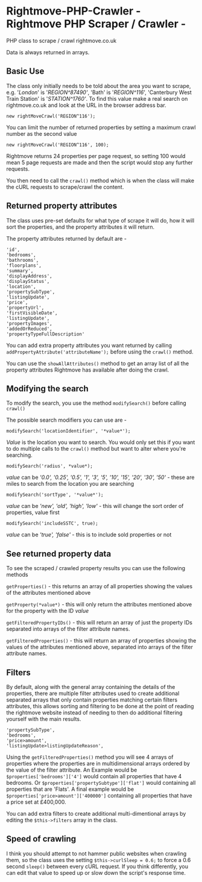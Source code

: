 # Rightmove-PHP-Crawler - Rightmove PHP Scraper / Crawler -
PHP class to scrape / crawl rightmove.co.uk

Data is always returned in arrays.
## Basic Use
The class only initially needs to be told about the area you want to scrape, e.g. '*London*' is '*REGION^87490'*, 'Bath' is '*REGION^116*', 'Canterbury West Train Station' is '*STATION^1760'*. To find this value make a real search on rightmove.co.uk and look at the URL in the browser address bar.

    new rightMoveCrawl('REGION^116');

You can limit the number of returned properties by setting a maximum crawl number as the second value

    new rightMoveCrawl('REGION^116', 100);

Rightmove returns 24 properties per page request, so setting 100 would mean 5 page requests are made and then the script would stop any further requests.

You then need to call the `crawl()` method which is when the class will make the cURL requests to scrape/crawl the content.
## Returned property attributes
The class uses pre-set defaults for what type of scrape it will do, how it will sort the properties, and the property attributes it will return.

The property attributes returned by default are - 


    'id',
    'bedrooms',
    'bathrooms',
    'floorplans',
    'summary',
    'displayAddress',
    'displayStatus',
    'location',
    'propertySubType',
    'listingUpdate',
    'price',
    'propertyUrl',
    'firstVisibleDate',
    'listingUpdate',
    'propertyImages',
    'addedOrReduced',
    'propertyTypeFullDescription'
    
You can add extra property attributes you want returned by calling `addPropertyAttribute('attributeName');` before using the `crawl()` method.

You can use the `showAllAttributes()` method to get an array list of all the property attributes Rightmove has available after doing the crawl.
## Modifying the search
To modify the search, you use the method `modifySearch()` before calling `crawl()`

The possible search modifiers you can use are -

    modifySearch('locationIdentifier', '*value*');

*Value* is the location you want to search. You would only set this if you want to do multiple calls to the `crawl()` method but want to alter where you're searching.

    modifySearch('radius', *value*);

*value* can be *'0.0', '0.25', '0.5', '1', '3', '5', '10', '15', '20', '30', '50'* - these are miles to search from the location you are searching

    modifySearch('sortType', '*value*');

*value* can be *'new', 'old', 'high', 'low'* - this will change the sort order of properties, value first

    modifySearch('includeSSTC', true);

*value* can be *'true', 'false'* - this is to include sold properties or not

## See returned property data

To see the scraped / crawled property results you can use the following methods

`getProperties()` - this returns an array of all properties showing the values of the attributes mentioned above

`getProperty(*value*)` - this will only return the attributes mentioned above for the property with the ID *value*

`getFilteredPropertyIDs()` - this will return an array of just the property IDs separated into arrays of the filter attribute names.

`getFilteredProperties()` - this will return an array of properties showing the values of the attributes mentioned above, separated into arrays of the filter attribute names.

## Filters

By default, along with the general array containing the details of the properties, there are multiple filter attributes used to create additional separated arrays that only contain properties matching certain filters attributes, this allows sorting and filtering to be done at the point of reading the rightmove website instead of needing to then do additional filtering yourself with the main results.

    'propertySubType',
    'bedrooms',
    'price>amount',
    'listingUpdate>listingUpdateReason',
    
Using the `getFilteredProperties()` method you will see 4 arrays of properties where the properties are in multidimensional arrays ordered by the value of the filter attribute. An Example would be `$properties['bedrooms']['4']` would contain all properties that have 4 bedrooms. Or `$properties['propertySubtype']['flat']` would containing all properties that are 'Flats'. A final example would be `$properties['price>amount']['400000']` containing all properties that have a price set at £400,000.

You can add extra filters to create additional multi-dimentional arrays by editing the `$this->filters` array in the class.
    
## Speed of crawling

I think you should attempt to not hammer public websites when crawling them, so the class uses the setting `$this->curlSleep = 0.6;` to force a 0.6 second `sleep()` between every cURL request. If you think differently, you can edit that value to speed up or slow down the script's response time.
